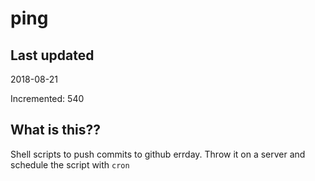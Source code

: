 # ping

## Last updated
2018-08-21

Incremented: 540

## What is this??
Shell scripts to push commits to github errday. Throw it on a server and schedule the script with `cron`
